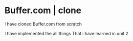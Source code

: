 # Buffer.com | clone

I have cloned Buffer.com from scratch

I have implemented  the all things That i have learned in unit 2






